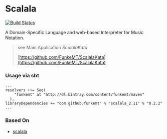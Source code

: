 # Scalala

[![Build Status](https://travis-ci.org/FunkeMT/scalala.svg?branch=master)](https://travis-ci.org/FunkeMT/scalala)

A Domain-Specific Language and web-based Interpreter for Music Notation.

> see Main Application _ScalalaKata_
>
> [https://github.com/FunkeMT/ScalalaKata](https://github.com/FunkeMT/ScalalaKata)

### Usage via sbt
```
...
resolvers ++= Seq(
    "funkemt" at "http://dl.bintray.com/content/funkemt/maven"
  ),
libraryDependencies += "com.github.funkemt" % "scalala_2.11" % "0.2.2"
...
```

### Based On

- [scalala](https://github.com/markoboger/scalala)
